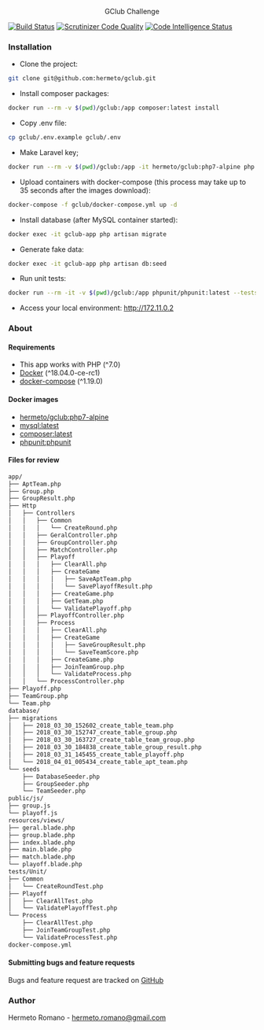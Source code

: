 <p align="center">GClub Challenge</p>

[![Build Status](https://travis-ci.org/hermeto/gclub.svg?branch=master)](https://travis-ci.org/hermeto/gclub)
[![Scrutinizer Code Quality](https://scrutinizer-ci.com/g/hermeto/gclub/badges/quality-score.png?b=master)](https://scrutinizer-ci.com/g/hermeto/gclub/?branch=master)
[![Code Intelligence Status](https://scrutinizer-ci.com/g/hermeto/gclub/badges/code-intelligence.svg?b=master)](https://scrutinizer-ci.com/code-intelligence)

### Installation

- Clone the project:
```bash
git clone git@github.com:hermeto/gclub.git
```
- Install composer packages:
```bash
docker run --rm -v $(pwd)/gclub:/app composer:latest install
```
- Copy .env file:
```bash
cp gclub/.env.example gclub/.env
```
- Make Laravel key;
```bash
docker run --rm -v $(pwd)/gclub:/app -it hermeto/gclub:php7-alpine php app/artisan key:generate
```
- Upload containers with docker-compose (this process may take up to 35 seconds after the images download):
```bash
docker-compose -f gclub/docker-compose.yml up -d
```
- Install database (after MySQL container started):
```bash
docker exec -it gclub-app php artisan migrate
```
- Generate fake data:
```bash
docker exec -it gclub-app php artisan db:seed
```
- Run unit tests:
```bash
docker run --rm -it -v $(pwd)/gclub:/app phpunit/phpunit:latest --testsuit=Unit
```
- Access your local environment: http://172.11.0.2

### About

#### Requirements

- This app works with PHP (^7.0)
- [Docker](https://docs.docker.com/install/) (^18.04.0-ce-rc1)
- [docker-compose](https://docs.docker.com/compose/install/) (^1.19.0)

#### Docker images
- [hermeto/gclub:php7-alpine](https://store.docker.com/community/images/hermeto/gclub)
- [mysql:latest](https://store.docker.com/images/mysql)
- [composer:latest](https://store.docker.com/images/composer)
- [phpunit:phpunit](https://store.docker.com/community/images/phpunit/phpunit)

#### Files for review
```bash
app/
├── AptTeam.php
├── Group.php
├── GroupResult.php
├── Http
│   ├── Controllers
│   │   ├── Common
│   │   │   └── CreateRound.php
│   │   ├── GeralController.php
│   │   ├── GroupController.php
│   │   ├── MatchController.php
│   │   ├── Playoff
│   │   │   ├── ClearAll.php
│   │   │   ├── CreateGame
│   │   │   │   ├── SaveAptTeam.php
│   │   │   │   └── SavePlayoffResult.php
│   │   │   ├── CreateGame.php
│   │   │   ├── GetTeam.php
│   │   │   └── ValidatePlayoff.php
│   │   ├── PlayoffController.php
│   │   ├── Process
│   │   │   ├── ClearAll.php
│   │   │   ├── CreateGame
│   │   │   │   ├── SaveGroupResult.php
│   │   │   │   └── SaveTeamScore.php
│   │   │   ├── CreateGame.php
│   │   │   ├── JoinTeamGroup.php
│   │   │   └── ValidateProcess.php
│   │   └── ProcessController.php
├── Playoff.php
├── TeamGroup.php
└── Team.php
database/
├── migrations
│   ├── 2018_03_30_152602_create_table_team.php
│   ├── 2018_03_30_152747_create_table_group.php
│   ├── 2018_03_30_163727_create_table_team_group.php
│   ├── 2018_03_30_184838_create_table_group_result.php
│   ├── 2018_03_31_145455_create_table_playoff.php
│   └── 2018_04_01_005434_create_table_apt_team.php
└── seeds
    ├── DatabaseSeeder.php
    ├── GroupSeeder.php
    └── TeamSeeder.php
public/js/
├── group.js
└── playoff.js
resources/views/
├── geral.blade.php
├── group.blade.php
├── index.blade.php
├── main.blade.php
├── match.blade.php
└── playoff.blade.php
tests/Unit/
├── Common
│   └── CreateRoundTest.php
├── Playoff
│   ├── ClearAllTest.php
│   └── ValidatePlayoffTest.php
└── Process
    ├── ClearAllTest.php
    ├── JoinTeamGroupTest.php
    └── ValidateProcessTest.php
docker-compose.yml
```

#### Submitting bugs and feature requests

Bugs and feature request are tracked on [GitHub](https://github.com/hermeto/gclub/issues)

### Author

Hermeto Romano - <hermeto.romano@gmail.com>
